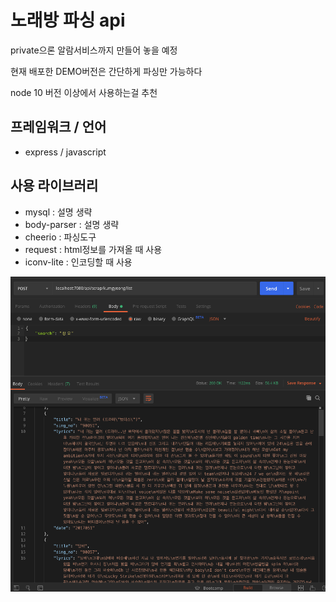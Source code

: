 # 노래방 파싱 api

private으론 알람서비스까지 만들어 놓을 예정

현재 배포한 DEMO버전은 간단하게 파싱만 가능하다

node 10 버전 이상에서 사용하는걸 추천

## 프레임워크 / 언어

+ express / javascript

## 사용 라이브러리

+ mysql : 설명 생략
+ body-parser : 설명 생략
+ cheerio : 파싱도구
+ request : html정보를 가져올 때 사용
+ iconv-lite : 인코딩할 때 사용

![image](./README/image.png)

